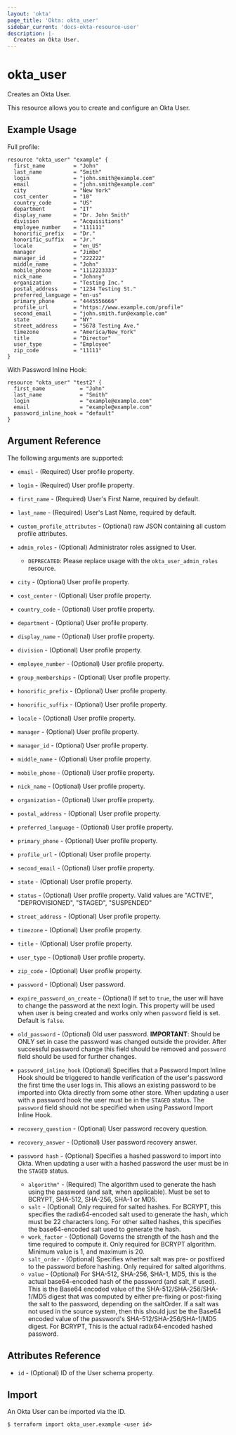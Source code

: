 ```yaml
---
layout: 'okta'
page_title: 'Okta: okta_user'
sidebar_current: 'docs-okta-resource-user'
description: |-
  Creates an Okta User.
---
```


# okta_user

Creates an Okta User.

This resource allows you to create and configure an Okta User.

## Example Usage

Full profile:

```hcl
resource "okta_user" "example" {
  first_name         = "John"
  last_name          = "Smith"
  login              = "john.smith@example.com"
  email              = "john.smith@example.com"
  city               = "New York"
  cost_center        = "10"
  country_code       = "US"
  department         = "IT"
  display_name       = "Dr. John Smith"
  division           = "Acquisitions"
  employee_number    = "111111"
  honorific_prefix   = "Dr."
  honorific_suffix   = "Jr."
  locale             = "en_US"
  manager            = "Jimbo"
  manager_id         = "222222"
  middle_name        = "John"
  mobile_phone       = "1112223333"
  nick_name          = "Johnny"
  organization       = "Testing Inc."
  postal_address     = "1234 Testing St."
  preferred_language = "en-us"
  primary_phone      = "4445556666"
  profile_url        = "https://www.example.com/profile"
  second_email       = "john.smith.fun@example.com"
  state              = "NY"
  street_address     = "5678 Testing Ave."
  timezone           = "America/New_York"
  title              = "Director"
  user_type          = "Employee"
  zip_code           = "11111"
}
```

With Password Inline Hook:

```hcl
resource "okta_user" "test2" {
  first_name           = "John"
  last_name            = "Smith"
  login                = "example@example.com"
  email                = "example@example.com"
  password_inline_hook = "default"
}
```

## Argument Reference

The following arguments are supported:

- `email` - (Required) User profile property.

- `login` - (Required) User profile property.

- `first_name` - (Required) User's First Name, required by default.

- `last_name` - (Required) User's Last Name, required by default.

- `custom_profile_attributes` - (Optional) raw JSON containing all custom profile attributes.

- `admin_roles` - (Optional) Administrator roles assigned to User.
  - `DEPRECATED`: Please replace usage with the `okta_user_admin_roles` resource.

- `city` - (Optional) User profile property.

- `cost_center` - (Optional) User profile property.

- `country_code` - (Optional) User profile property.

- `department` - (Optional) User profile property.

- `display_name` - (Optional) User profile property.

- `division` - (Optional) User profile property.

- `employee_number` - (Optional) User profile property.

- `group_memberships` - (Optional) User profile property.

- `honorific_prefix` - (Optional) User profile property.

- `honorific_suffix` - (Optional) User profile property.

- `locale` - (Optional) User profile property.

- `manager` - (Optional) User profile property.

- `manager_id` - (Optional) User profile property.

- `middle_name` - (Optional) User profile property.

- `mobile_phone` - (Optional) User profile property.

- `nick_name` - (Optional) User profile property.

- `organization` - (Optional) User profile property.

- `postal_address` - (Optional) User profile property.

- `preferred_language` - (Optional) User profile property.

- `primary_phone` - (Optional) User profile property.

- `profile_url` - (Optional) User profile property.

- `second_email` - (Optional) User profile property.

- `state` - (Optional) User profile property.

- `status` - (Optional) User profile property. Valid values are "ACTIVE", "DEPROVISIONED", "STAGED", "SUSPENDED"

- `street_address` - (Optional) User profile property.

- `timezone` - (Optional) User profile property.

- `title` - (Optional) User profile property.

- `user_type` - (Optional) User profile property.

- `zip_code` - (Optional) User profile property.

- `password` - (Optional) User password.

- `expire_password_on_create` - (Optional) If set to `true`, the user will have to change the password at the next login. This property will be used
  when user is being created and works only when `password` field is set. Default is `false`.

- `old_password` - (Optional) Old user password. **IMPORTANT**: Should be ONLY set in case the password was changed 
outside the provider. After successful password change this field should be removed and `password` field should be used 
for further changes.

- `password_inline_hook` (Optional) Specifies that a Password Import Inline Hook should be triggered to handle verification 
of the user's password the first time the user logs in. This allows an existing password to be imported into Okta directly 
from some other store. When updating a user with a password hook the user must be in the `STAGED` status. The `password`
field should not be specified when using Password Import Inline Hook. 

- `recovery_question` - (Optional) User password recovery question.

- `recovery_answer` - (Optional) User password recovery answer.

- `password hash` - (Optional) Specifies a hashed password to import into Okta. When updating a user with a hashed password the user must be in the `STAGED` status.  
  - `algorithm"` - (Required) The algorithm used to generate the hash using the password (and salt, when applicable). Must be set to BCRYPT, SHA-512, SHA-256, SHA-1 or MD5.
  - `salt` - (Optional) Only required for salted hashes. For BCRYPT, this specifies the radix64-encoded salt used to generate 
  the hash, which must be 22 characters long. For other salted hashes, this specifies the base64-encoded salt used to generate the hash.
  - `work_factor` - (Optional) Governs the strength of the hash and the time required to compute it. Only required for BCRYPT algorithm. Minimum value is 1, and maximum is 20.
  - `salt_order` - (Optional) Specifies whether salt was pre- or postfixed to the password before hashing. Only required for salted algorithms.
  - `value` - (Optional) For SHA-512, SHA-256, SHA-1, MD5, this is the actual base64-encoded hash of the password (and salt, if used). 
  This is the Base64 encoded value of the SHA-512/SHA-256/SHA-1/MD5 digest that was computed by either pre-fixing or post-fixing 
  the salt to the password, depending on the saltOrder. If a salt was not used in the source system, then this should just be 
  the Base64 encoded value of the password's SHA-512/SHA-256/SHA-1/MD5 digest. For BCRYPT, This is the actual radix64-encoded hashed password.

## Attributes Reference

- `id` - (Optional) ID of the User schema property.

## Import

An Okta User can be imported via the ID.

```
$ terraform import okta_user.example <user id>
```

